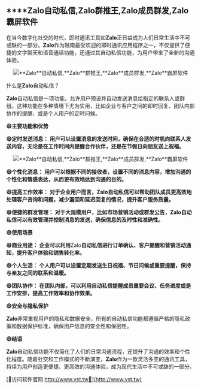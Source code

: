 ## ****Zalo**自动私信,**Zalo**群推王,**Zalo**成员群发,**Zalo**霸屏软件**

在当今数字化社交的时代，即时通讯工具如**Zalo**正日益成为人们日常生活中不可或缺的一部分。**Zalo**作为越南最受欢迎的即时通讯应用程序之一，不仅提供了便捷的文字聊天和语音通话功能，还通过其自动私信功能，为用户带来了全新的沟通体验。

 <center><img src="https://vst.tw/MP4/tuiguang/png/8.png" alt="**Zalo**自动私信,**Zalo**群推王,**Zalo**成员群发,**Zalo**霸屏软件"></center>

什么是**Zalo**自动私信？

**Zalo**自动私信是一项功能，允许用户预设并自动发送消息给指定的联系人或群组。这种功能在多种情境下尤为实用，比如企业与客户之间的即时回复、团队内部协作的提醒、或是个人用户的定时问候。

**😄主要功能和优势**

**😄定时发送消息： 用户可以设置消息的发送时间，确保在合适的时机向联系人发送内容，无论是在工作时间内提醒合作伙伴，还是在节假日向朋友送上祝福。**

 <center><img src="https://vst.tw/MP4/tuiguang/png/2.png" alt="**Zalo**自动私信,**Zalo**群推王,**Zalo**成员群发,**Zalo**霸屏软件"></center>

**😄个性化消息： 用户可以根据不同的接收者，设置不同的消息内容，增加沟通的个性化和情感表达，从而更有效地达到沟通的目的。**

**😄提高工作效率： 对于企业用户而言，**Zalo**自动私信可以帮助团队成员更高效地处理客户咨询和问题，减少漏回和延迟回复的情况，提升客户服务质量。**

**😄便捷的群发管理： 对于大规模用户，比如市场营销活动或群发公告，**Zalo**自动私信可以有效管理并控制消息的发送，确保信息的及时性和准确性。**

**😄使用场景**

**😄商业用途： 企业可以利用**Zalo**自动私信进行订单确认、客户提醒和营销活动通知，提升客户体验和销售转化率。**

**😄个人生活： 个人用户可以设置定期发送生日祝福、节日问候或重要提醒，保持与亲友之间的联系和温暖。**

**😄团队协作： 在团队内部，可以利用自动私信提醒成员重要会议、任务进度或是工作安排，提高工作效率和协作效果。**

**😄安全与隐私保护**

**Zalo**非常重视用户的隐私和数据安全，所有的自动私信功能都遵循严格的隐私政策和数据保护标准，确保用户信息的安全性和保密性。

**😄结语**

**Zalo**自动私信功能不仅简化了人们的日常沟通流程，还提升了沟通的效率和个性化程度。随着社交和工作模式的不断演变，**Zalo**作为一款灵活多变的通讯工具，持续为用户创造更便捷、更高效的沟通体验，成为现代生活中不可或缺的一部分。


[👻访问软件官网 http://www.vst.tw👻](http://www.vst.tw)
